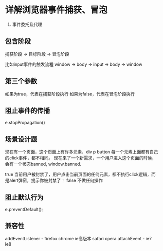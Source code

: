 # 详解浏览器事件捕获、冒泡

1. 事件委托及代理

## 包含阶段

捕获阶段 -> 目标阶段 -> 冒泡阶段

比如input事件的触发流程
window -> body -> input -> body -> window

## 第三个参数
如果为true，代表在捕获阶段执行
如果为false，代表在冒泡阶段执行

## 阻止事件的传播
e.stopPropagation()

## 场景设计题
现在有一个页面，这个页面上有许多元素，div p button
每一个元素上面都有自己的click事件，都不相同。
现在来了一个新需求，一个用户进入这个页面的时候，会有一个状态banned, window.banned.

true 当前用户被封禁了，用户点击当前页面的任何元素，都不执行click逻辑，而是alert弹窗，提示你被封禁了！
false 不做任何操作

## 阻止默认行为
e.preventDefault();

## 兼容性
addEventListener - firefox chrome ie高版本 safari opera
attachEvent - ie7 ie8